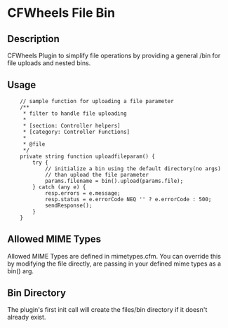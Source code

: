 # CFWheels File Bin

## Description

CFWheels Plugin to simplify file operations by providing a general /bin for file uploads and nested bins.

## Usage
```
    // sample function for uploading a file parameter
    /**
     * filter to handle file uploading
     * 
     * [section: Controller helpers]
     * [category: Controller Functions]
     * 
     * @file
     */
    private string function uploadfileparam() {
        try {
            // initialize a bin using the default directory(no args)
            // than upload the file parameter
            params.filename = bin().upload(params.file);
        } catch (any e) {
            resp.errors = e.message;
            resp.status = e.errorCode NEQ '' ? e.errorCode : 500;
            sendResponse();
        } 
    }
```

## Allowed MIME Types

Allowed MIME Types are defined in mimetypes.cfm. You can override this by modifying the file directly, are passing in your defined mime types as a bin() arg.

## Bin Directory

The plugin's first init call will create the files/bin directory if it doesn't already exist.
